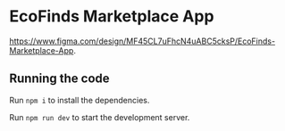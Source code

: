 
  # EcoFinds Marketplace App
https://www.figma.com/design/MF45CL7uFhcN4uABC5cksP/EcoFinds-Marketplace-App.

  ## Running the code

  Run `npm i` to install the dependencies.

  Run `npm run dev` to start the development server.
  